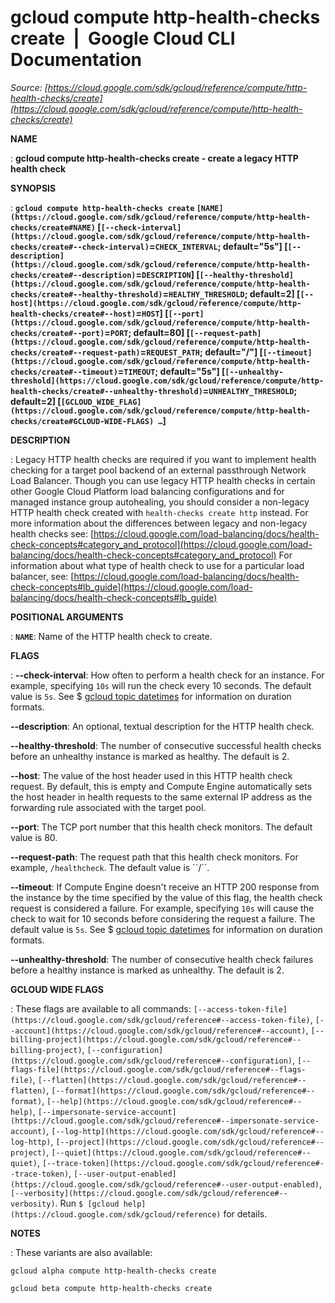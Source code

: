 # gcloud compute http-health-checks create  |  Google Cloud CLI Documentation

*Source: [https://cloud.google.com/sdk/gcloud/reference/compute/http-health-checks/create](https://cloud.google.com/sdk/gcloud/reference/compute/http-health-checks/create)*

**NAME**

: **gcloud compute http-health-checks create - create a legacy HTTP health check**

**SYNOPSIS**

: **`gcloud compute http-health-checks create` `[NAME](https://cloud.google.com/sdk/gcloud/reference/compute/http-health-checks/create#NAME)` [`[--check-interval](https://cloud.google.com/sdk/gcloud/reference/compute/http-health-checks/create#--check-interval)`=`CHECK_INTERVAL`; default="5s"] [`[--description](https://cloud.google.com/sdk/gcloud/reference/compute/http-health-checks/create#--description)`=`DESCRIPTION`] [`[--healthy-threshold](https://cloud.google.com/sdk/gcloud/reference/compute/http-health-checks/create#--healthy-threshold)`=`HEALTHY_THRESHOLD`; default=2] [`[--host](https://cloud.google.com/sdk/gcloud/reference/compute/http-health-checks/create#--host)`=`HOST`] [`[--port](https://cloud.google.com/sdk/gcloud/reference/compute/http-health-checks/create#--port)`=`PORT`; default=80] [`[--request-path](https://cloud.google.com/sdk/gcloud/reference/compute/http-health-checks/create#--request-path)`=`REQUEST_PATH`; default="/"] [`[--timeout](https://cloud.google.com/sdk/gcloud/reference/compute/http-health-checks/create#--timeout)`=`TIMEOUT`; default="5s"] [`[--unhealthy-threshold](https://cloud.google.com/sdk/gcloud/reference/compute/http-health-checks/create#--unhealthy-threshold)`=`UNHEALTHY_THRESHOLD`; default=2] [`[GCLOUD_WIDE_FLAG](https://cloud.google.com/sdk/gcloud/reference/compute/http-health-checks/create#GCLOUD-WIDE-FLAGS) …`]**

**DESCRIPTION**

: Legacy HTTP health checks are required if you want to implement health checking
for a target pool backend of an external passthrough Network Load Balancer.
Though you can use legacy HTTP health checks in certain other Google Cloud
Platform load balancing configurations and for managed instance group
autohealing, you should consider a non-legacy HTTP health check created with
`health-checks create http` instead.
For more information about the differences between legacy and non-legacy health
checks see: [https://cloud.google.com/load-balancing/docs/health-check-concepts#category_and_protocol](https://cloud.google.com/load-balancing/docs/health-check-concepts#category_and_protocol)
For information about what type of health check to use for a particular load
balancer, see: [https://cloud.google.com/load-balancing/docs/health-check-concepts#lb_guide](https://cloud.google.com/load-balancing/docs/health-check-concepts#lb_guide)

**POSITIONAL ARGUMENTS**

: **`NAME`**:
Name of the HTTP health check to create.

**FLAGS**

: **--check-interval**:
How often to perform a health check for an instance. For example, specifying
``10s`` will run the check every 10 seconds.
The default value is ``5s``. See $ [gcloud topic datetimes](https://cloud.google.com/sdk/gcloud/reference/topic/datetimes) for
information on duration formats.

**--description**:
An optional, textual description for the HTTP health check.

**--healthy-threshold**:
The number of consecutive successful health checks before an unhealthy instance
is marked as healthy. The default is 2.

**--host**:
The value of the host header used in this HTTP health check request. By default,
this is empty and Compute Engine automatically sets the host header in health
requests to the same external IP address as the forwarding rule associated with
the target pool.

**--port**:
The TCP port number that this health check monitors. The default value is 80.

**--request-path**:
The request path that this health check monitors. For example,
``/healthcheck``. The default value is
``/´´.

**--timeout**:
If Compute Engine doesn't receive an HTTP 200 response from the instance by the
time specified by the value of this flag, the health check request is considered
a failure. For example, specifying ``10s`` will
cause the check to wait for 10 seconds before considering the request a failure.
The default value is ``5s``. See $ [gcloud topic datetimes](https://cloud.google.com/sdk/gcloud/reference/topic/datetimes) for
information on duration formats.

**--unhealthy-threshold**:
The number of consecutive health check failures before a healthy instance is
marked as unhealthy. The default is 2.

**GCLOUD WIDE FLAGS**

: These flags are available to all commands: `[--access-token-file](https://cloud.google.com/sdk/gcloud/reference#--access-token-file)`,
`[--account](https://cloud.google.com/sdk/gcloud/reference#--account)`, `[--billing-project](https://cloud.google.com/sdk/gcloud/reference#--billing-project)`,
`[--configuration](https://cloud.google.com/sdk/gcloud/reference#--configuration)`,
`[--flags-file](https://cloud.google.com/sdk/gcloud/reference#--flags-file)`,
`[--flatten](https://cloud.google.com/sdk/gcloud/reference#--flatten)`, `[--format](https://cloud.google.com/sdk/gcloud/reference#--format)`, `[--help](https://cloud.google.com/sdk/gcloud/reference#--help)`, `[--impersonate-service-account](https://cloud.google.com/sdk/gcloud/reference#--impersonate-service-account)`,
`[--log-http](https://cloud.google.com/sdk/gcloud/reference#--log-http)`,
`[--project](https://cloud.google.com/sdk/gcloud/reference#--project)`, `[--quiet](https://cloud.google.com/sdk/gcloud/reference#--quiet)`, `[--trace-token](https://cloud.google.com/sdk/gcloud/reference#--trace-token)`, `[--user-output-enabled](https://cloud.google.com/sdk/gcloud/reference#--user-output-enabled)`,
`[--verbosity](https://cloud.google.com/sdk/gcloud/reference#--verbosity)`.
Run `$ [gcloud help](https://cloud.google.com/sdk/gcloud/reference)` for details.

**NOTES**

: These variants are also available:

```
gcloud alpha compute http-health-checks create
```

```
gcloud beta compute http-health-checks create
```